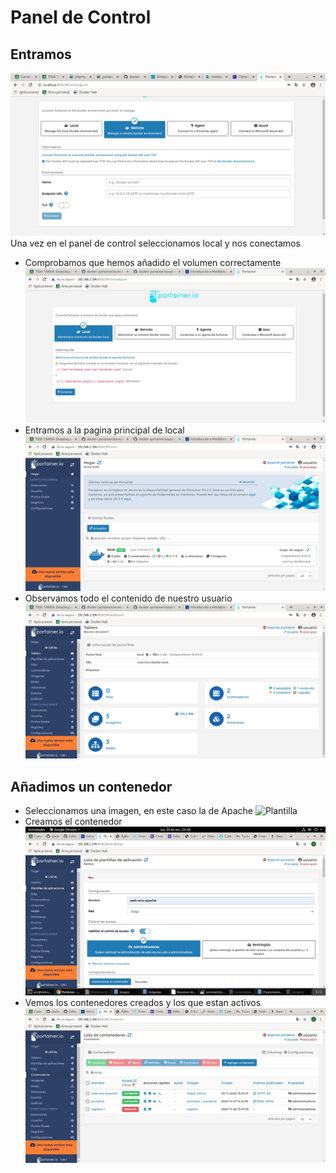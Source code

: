 # Panel de Control  
## Entramos 
![Registro](https://github.com/anasalasro/docker-portainer/blob/main/imagenes/usuarioportainer.png)
Una vez en el panel de control seleccionamos local y nos conectamos  
- Comprobamos que hemos añadido el volumen correctamente
![Local](https://github.com/anasalasro/docker-portainer/blob/main/imagenes/portainerLocal.png)  
- Entramos a la pagina principal de local
![Local](https://github.com/anasalasro/docker-portainer/blob/main/imagenes/portainerLocal2.png)
- Observamos todo el contenido de nuestro usuario
![Local](https://github.com/anasalasro/docker-portainer/blob/main/imagenes/portainerLocal3.png)  
## Añadimos un contenedor
- Seleccionamos una imagen, en este caso la de Apache
![Plantilla](https://github.com/anasalasro/docker-portainer/blob/main/imagenes/a%C3%B1adirplantilla.png)
- Creamos el contenedor
![Contenedor](https://github.com/anasalasro/docker-portainer/blob/main/imagenes/implementarcontenedor.png)
- Vemos los contenedores creados y los que estan activos
![Contenedores](https://github.com/anasalasro/docker-portainer/blob/main/imagenes/contenedores.png)  

